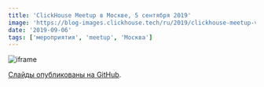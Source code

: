 ```yaml
---
title: 'ClickHouse Meetup в Москве, 5 сентября 2019'
image: 'https://blog-images.clickhouse.tech/ru/2019/clickhouse-meetup-v-moskve-5-sentyabrya-2019/main.jpg'
date: '2019-09-06'
tags: ['мероприятия', 'meetup', 'Москва']
---
```


![iframe](https://www.youtube.com/embed/videoseries?list=PL0Z2YDlm0b3gYSwohnKFUozYy9QdUpcT_)

[Слайды опубликованы на GitHub](https://github.com/clickhouse/clickhouse-presentations/tree/master/meetup28).
